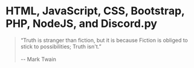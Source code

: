 # HTML, JavaScript, CSS, Bootstrap, PHP, NodeJS, and Discord.py
> “Truth is stranger than fiction, but it is because Fiction is obliged to stick to possibilities; Truth isn't.”
> <br>
> <Br>
>  -- Mark Twain



